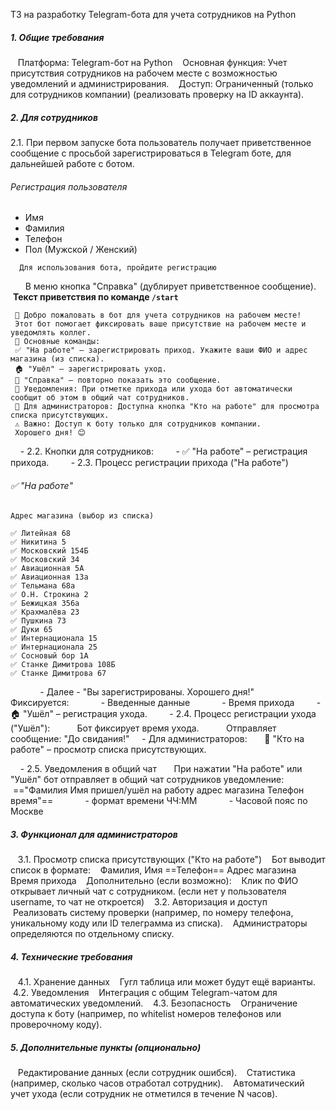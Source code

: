 ТЗ на разработку Telegram-бота для учета сотрудников на Python

##### 1. Общие требования

   Платформа: Telegram-бот на Python
   Основная функция: Учет присутствия сотрудников на рабочем месте с возможностью уведомлений и администрирования.
   Доступ: Ограниченный (только для сотрудников компании) (реализовать проверку на ID аккаунта).

##### 2. Для сотрудников

2.1. При первом запуске бота пользователь получает приветственное сообщение с просьбой зарегистрироваться в Telegram боте, для дальнейшей работе с ботом.

###### Регистрация пользователя

- Имя
- Фамилия
- Телефон
- Пол (Мужской / Женский)


```text
  Для использования бота, пройдите регистрацию
```

      В меню кнопка "Справка" (дублирует приветственное сообщение).
   **Текст приветствия по команде `/start`**

```text
 👋 Добро пожаловать в бот для учета сотрудников на рабочем месте!
 Этот бот помогает фиксировать ваше присутствие на рабочем месте и уведомлять коллег.
 📌 Основные команды:
 ✅ "На работе" — зарегистрировать приход. Укажите ваши ФИО и адрес магазина (из списка).
 🏠 "Ушёл" — зарегистрировать уход.
 📖 "Справка" — повторно показать это сообщение.
 🔔 Уведомления: При отметке прихода или ухода бот автоматически сообщит об этом в общий чат сотрудников.
 👥 Для администраторов: Доступна кнопка "Кто на работе" для просмотра списка присутствующих.
 ⚠️ Важно: Доступ к боту только для сотрудников компании.
 Хорошего дня! 😊
```

    - 2.2. Кнопки для сотрудников:
        - ✅ "На работе" – регистрация прихода.
        - 2.3. Процесс регистрации прихода ("На работе")

###### ✅ "На работе"

```text
Адрес магазина (выбор из списка)

✅ Литейная 68
✅ Никитина 5
✅ Московский 154Б
✅ Московский 34
✅ Авиационная 5А
✅ Авиационная 13а
✅ Тельмана 68а
✅ О.Н. Строкина 2
✅ Бежицкая 356а
✅ Крахмалёва 23
✅ Пушкина 73
✅ Дуки 65
✅ Интернационала 15
✅ Интернационала 25
✅ Сосновый бор 1А
✅ Станке Димитрова 108Б
✅ Станке Димитрова 67
```

            - Далее - "Вы зарегистрированы. Хорошего дня!"
              Фиксируется:
            - Введенные данные
            - Время прихода
        - 🏠 "Ушёл" – регистрация ухода.
        - 2.4. Процесс регистрации ухода ("Ушёл"):
          Бот фиксирует время ухода.
          Отправляет сообщение: "До свидания!"
    - Для администраторов:
      👥 "Кто на работе" – просмотр списка присутствующих.

    - 2.5. Уведомления в общий чат
      При нажатии "На работе" или "Ушёл" бот отправляет в общий чат сотрудников уведомление:
   =="Фамилия Имя пришел/ушёл на работу адрес магазина Телефон время"==
            - формат времени ЧЧ:ММ
            - Часовой пояс по Москве
  
##### 3. Функционал для администраторов

   3.1. Просмотр списка присутствующих ("Кто на работе")
   Бот выводит список в формате:
   Фамилия, Имя ==Телефон== Адрес магазина Время прихода
   Дополнительно (если возможно):
   Клик по ФИО открывает личный чат с сотрудником. (если нет у пользователя username, то чат не откроется)
   3.2. Авторизация и доступ
   Реализовать систему проверки (например, по номеру телефона, уникальному коду или ID телеграмма из списка).
   Администраторы определяются по отдельному списку.

##### 4. Технические требования

   4.1. Хранение данных
   Гугл таблица или может будут ещё варианты.
   4.2. Уведомления
   Интеграция с общим Telegram-чатом для автоматических уведомлений.
   4.3. Безопасность
   Ограничение доступа к боту (например, по whitelist номеров телефонов или проверочному коду).

##### 5. Дополнительные пункты (опционально)

   Редактирование данных (если сотрудник ошибся).
   Статистика (например, сколько часов отработал сотрудник).
   Автоматический учет ухода (если сотрудник не отметился в течение N часов).

